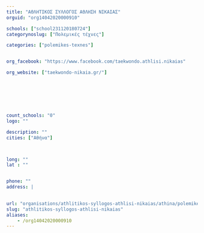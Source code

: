 ```yaml
---
title: "ΑΘΛΗΤΙΚΟΣ ΣΥΛΛΟΓΟΣ ΑΘΛΗΣΗ ΝΙΚΑΙΑΣ"
orguid: "org14042020000910"

schools: ["school231120180724"]
categorynoslug: ["Πολεμικές τέχνες"]

categories: ["polemikes-texnes"]


org_facebook: "https://www.facebook.com/taekwondo.athlisi.nikaias"

org_website: ["taekwondo-nikaia.gr/"]







count_schools: "0"
logo: ""

description: ""
cities: ["Αθήνα"]



long: ""
lat : ""


phone: ""
address: |
    

url: "organisations/athlitikos-syllogos-athlisi-nikaias/athina/polemikes-texnes"
slug: "athlitikos-syllogos-athlisi-nikaias"
aliases:
    - /org14042020000910
---
```



